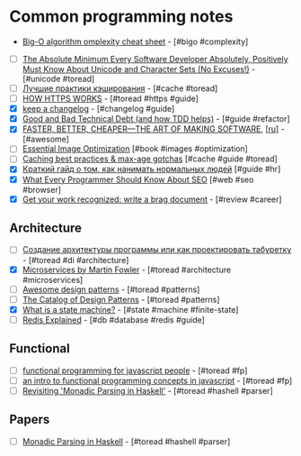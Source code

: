# Common programming notes

- [Big-O algorithm omplexity cheat sheet](http://bigocheatsheet.com/) - [#bigo #complexity]
- [ ] [The Absolute Minimum Every Software Developer Absolutely, Positively Must Know About Unicode and Character Sets (No Excuses!)](https://www.joelonsoftware.com/2003/10/08/the-absolute-minimum-every-software-developer-absolutely-positively-must-know-about-unicode-and-character-sets-no-excuses/) - [#unicode #toread]
- [ ] [Лучшие практики кэширования](http://prgssr.ru/development/luchshie-praktiki-keshirovaniya.html) - [#сache #toread]
- [ ] [HOW HTTPS WORKS](https://howhttps.works/) - [#toread #https #guide]
- [x] [keep a changelog](https://keepachangelog.com/en/1.0.0/) - [#changelog #guide]
- [x] [Good and Bad Technical Debt (and how TDD helps)](https://blog.crisp.se/2013/10/11/henrikkniberg/good-and-bad-technical-debt) - [#guide #refactor]
- [x] [FASTER, BETTER, CHEAPER—THE ART OF MAKING SOFTWARE](https://jrsinclair.com/articles/2017/faster-better-cheaper-art-of-making-software/), [[ru]](https://medium.com/@vlad_poe/быстрее-лучше-дешевле-искусство-продуктовой-разработки-947e2afda06a) - [#awesome]
- [ ] [Essential Image Optimization](https://images.guide/) [#book #images #optimization]
- [ ] [Caching best practices & max-age gotchas](https://jakearchibald.com/2016/caching-best-practices/) [#cache #guide #toread]
- [x] [Краткий гайд о том, как нанимать нормальных людей](https://vas3k.ru/inside/46/) [#guide #hr]
- [x] [What Every Programmer Should Know About SEO](https://katemats.com/blog/what-every-programmer-should-know-about-seo) [#web #seo #browser]
- [x] [Get your work recognized: write a brag document](https://jvns.ca/blog/brag-documents/) - [#review #career]

## Architecture

- [ ] [Создание архитектуры программы или как проектировать табуретку](https://habrahabr.ru/post/276593/) - [#toread #di #architecture]
- [x] [Microservices by Martin Fowler](https://habrahabr.ru/post/249183/) - [#toread #architecture #microservices]
- [ ] [Awesome design patterns](https://github.com/DovAmir/awesome-design-patterns) - [#toread #patterns]
- [ ] [The Catalog of Design Patterns](https://refactoring.guru/design-patterns/catalog) - [#toread #patterns]
- [x] [What is a state machine?](https://statecharts.github.io/what-is-a-state-machine.html) - [#state #machine #finite-state]
- [ ] [Redis Explained](https://architecturenotes.co/redis/) - [#db #database #redis #guide]

## Functional

- [ ] [functional programming for javascript people](https://medium.com/@chetcorcos/functional-programming-for-javascript-people-1915d8775504) - [#toread #fp]
- [ ] [an intro to functional programming concepts in javascript](https://medium.com/@collardeau/intro-to-functional-programming-concepts-in-javascript-b0650773139c) - [#toread #fp]
- [ ] [Revisiting 'Monadic Parsing in Haskell'](https://vaibhavsagar.com/blog/2018/02/04/revisiting-monadic-parsing-haskell/) - [#toread #hashell #parser]

## Papers

- [ ] [Monadic Parsing in Haskell](http://www.cs.nott.ac.uk/~pszgmh/pearl.pdf) - [#toread #hashell #parser]
